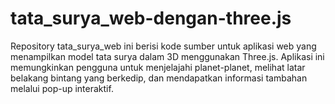 # tata_surya_web-dengan-three.js
Repository tata_surya_web ini berisi kode sumber untuk aplikasi web yang menampilkan model tata surya dalam 3D menggunakan Three.js. Aplikasi ini memungkinkan pengguna untuk menjelajahi planet-planet, melihat latar belakang bintang yang berkedip, dan mendapatkan informasi tambahan melalui pop-up interaktif.
